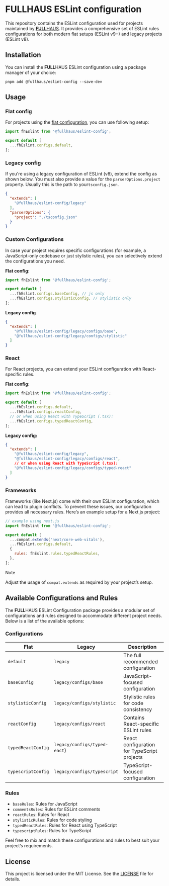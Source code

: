 # FULLHAUS ESLint configuration

This repository contains the ESLint configuration used for projects maintained by [**FULL**HAUS](https://www.fullhaus.de/). It provides
a comprehensive set of ESLint rules configurations for both modern flat setups (ESLint v9+) and legacy projects (ESLint v8).

## Installation

You can install the **FULL**HAUS ESLint configuration using a package manager of your choice:
```shell
pnpm add @fullhaus/eslint-config --save-dev
```

## Usage

### Flat config

For projects using the [flat configuration](https://eslint.org/docs/latest/use/configure/configuration-files), you can use following setup:

```js
import fhEslint from '@fullhaus/eslint-config';

export default [
  ...fhEslint.configs.default,
];
```

### Legacy config

If you're using a legacy configuration of ESLint (v8), extend the config as shown below. You must also provide a value
for the `parserOptions.project` property. Usually this is the path to your`tsconfig.json`.

```json
{
  "extends": [
    "@fullhaus/eslint-config/legacy"
  ],
  "parserOptions": {
    "project": "./tsconfig.json"
  }
}
```

### Custom Configurations

In case your project requires specific configurations (for example, a JavaScript-only codebase or just stylistic rules), you can selectively extend the configurations you need.

**Flat config:**

```js
import fhEslint from '@fullhaus/eslint-config';

export default [
  ...fhEslint.configs.baseConfig, // js only
  ...fhEslint.configs.stylisticConfig, // stylistic only
];
```

**Legacy config**
```json
{
  "extends": [
    "@fullhaus/eslint-config/legacy/configs/base",
    "@fullhaus/eslint-config/legacy/configs/stylistic"
  ]
}
```

### React

For React projects, you can extend your ESLint configuration with React-specific rules.

**Flat config:**

```js
import fhEslint from '@fullhaus/eslint-config';

export default [
  ...fhEslint.configs.default,
  ...fhEslint.configs.reactConfig,
  // or when using React with TypeScript (.tsx):
  ...fhEslint.configs.typedReactConfig,
];
```

**Legacy config:**

```json lines
{
  "extends": [
    "@fullhaus/eslint-config/legacy",
    "@fullhaus/eslint-config/legacy/configs/react",
    // or when using React with TypeScript (.tsx):
    "@fullhaus/eslint-config/legacy/configs/typed-react"
  ]
}
```

### Frameworks
Frameworks (like Next.js) come with their own ESLint configuration, which can lead to plugin conflicts. To prevent these issues, our configuration provides all necessary rules. Here’s an example setup for a Next.js project:

```js
// example using next.js
import fhEslint from '@fullhaus/eslint-config';

export default [
  ...compat.extends('next/core-web-vitals'),
  ...fhEslint.configs.default,
  {
    rules: fhEslint.rules.typedReactRules,
  },
];
```
> [!NOTE]
> Adjust the usage of `compat.extends` as required by your project’s setup.

## Available Configurations and Rules
The **FULL**HAUS ESLint Configuration package provides a modular set of configurations and rules designed to accommodate different project needs. Below is a list of the available options:

### Configurations
| Flat               | Legacy                       | Description                                 |
|--------------------|------------------------------|---------------------------------------------|
| `default`          | `legacy`                     | The full recommended configuration          |
| `baseConfig`       | `legacy/configs/base`        | JavaScript-focused configuration            |
| `stylisticConfig`  | `legacy/configs/stylistic`   | Stylistic rules for code consistency        |
| `reactConfig`      | `legacy/configs/react`       | Contains React-specific ESLint rules        |
| `typedReactConfig` | `legacy/configs/typed-eact`) | React configuration for TypeScript projects |
| `typescriptConfig` | `legacy/configs/typescript`  | TypeScript-focused configuration            |

### Rules
- `baseRules`: Rules for JavaScript
- `commentsRules`: Rules for ESLint comments
- `reactRules`: Rules for React
- `stylisticRules`: Rules for code styling
- `typedReactRules`: Rules for React using TypeScript
- `typescriptRules`: Rules for TypeScript

Feel free to mix and match these configurations and rules to best suit your project’s requirements.

## License

This project is licensed under the MIT License. See the [LICENSE](LICENSE) file for details.

